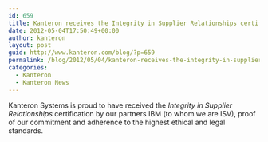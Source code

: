 ```yaml
---
id: 659
title: Kanteron receives the Integrity in Supplier Relationships certification by IBM
date: 2012-05-04T17:50:49+00:00
author: kanteron
layout: post
guid: http://www.kanteron.com/blog/?p=659
permalink: /blog/2012/05/04/kanteron-receives-the-integrity-in-supplier-relationships-certification-by-ibm/
categories:
  - Kanteron
  - Kanteron News
---
```

Kanteron Systems is proud to have received the _Integrity in Supplier Relationships_ certification by our partners IBM (to whom we are ISV), proof of our commitment and adherence to the highest ethical and legal standards.